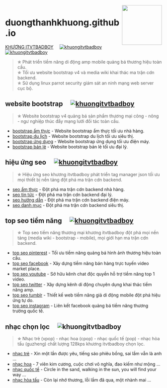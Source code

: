 <img src="https://duongthanhkhuong.github.io/anh-thuong-hieu/logoamp.png" align="right" width="128px" height="128px"/>

# duongthanhkhuong.github.io
[KHƯƠNG ITVTBADBOY](https://vi.wikipedia.org/wiki/Thành_viên:Dương_Thành_Khương)&nbsp;&nbsp;&nbsp;&nbsp;&nbsp;[![khuongitvtbadboy](https://duongthanhkhuong.github.io/anh-thuong-hieu/awesome.svg)](https://duongthanhkhuong.github.io/) [![khuongitvtbadboy](https://img.shields.io/twitter/follow/badboyvt83.svg?style=social)](https://twitter.com/badboyvt83)
> &#10031; Phát triển tiềm năng di động amp mobile quảng bá thương hiệu toàn cầu.<br>
> &#10031; Tối ưu website bootstrap v4 và media wiki khai thác ma trận cdn backend.<br>
> &#10031; Sử dụng linux parrot security giám sát an ninh mạng web server cục bộ.

 ## website bootstrap&nbsp;&nbsp;&nbsp;&nbsp;&nbsp;[![khuongitvtbadboy](https://duongthanhkhuong.github.io/anh-thuong-hieu/awesome.svg)](https://duongthanhkhuong.github.io/product/san-pham-thuong-mai.html)
 > &#10031; Website bootstrap v4 quảng bá sản phẩm thương mại công - nông - ngư nghiệp thúc đẩy mạng lưới đối tác toàn cầu.
- [bootstrap ẩm thực](https://duongthanhkhuong.github.io/product/website-bootstrap-am-thuc-nha-hang.html) - Website bootstrap ẩm thực tối ưu nhà hàng.
- [bootstrap du lịch](https://duongthanhkhuong.github.io/product/website-bootstrap-du-lich-sieu-thi.html) - Website bootstrap du lịch tối ưu siêu thị.
- [bootstrap ứng dụng](https://duongthanhkhuong.github.io/product/website-bootstrap-ung-dung-dien-may.html) - Website bootstrap ứng dụng tối ưu điện máy.
- [bootstrap bán lẻ](https://duongthanhkhuong.github.io/product/website-bootstrap-ban-le-dai-ly.html) - Website bootstrap bán lẻ tối ưu đại lý.

 ## hiệu ứng seo&nbsp;&nbsp;&nbsp;&nbsp;&nbsp;[![khuongitvtbadboy](https://duongthanhkhuong.github.io/anh-thuong-hieu/awesome.svg)](https://duongthanhkhuong.github.io/seo/hieu-ung-seo.html)
 > &#10031; Hiệu ứng seo khương itvtbadboy phát triển tag manager json tối ưu mọi thiết bị nền tảng đột phá ma trận cdn backend.
- [seo ẩm thực](https://duongthanhkhuong.github.io/seo/cau-truc-du-lieu-am-thuc.html) - Đột phá ma trận cdn backend nhà hàng.
- [seo tin tức](https://duongthanhkhuong.github.io/seo/cau-truc-du-lieu-tin-tuc.html) - Đột phá ma trận cdn backend đại lý.
- [seo hướng dẫn](https://duongthanhkhuong.github.io/seo/cau-truc-du-lieu-huong-dan.html) - Đột phá ma trận cdn backend điện máy.
- [seo danh mục](https://duongthanhkhuong.github.io/seo/cau-truc-du-lieu-danh-muc.html) - Đột phá ma trận cdn backend siêu thị.

## top seo tiềm năng&nbsp;&nbsp;&nbsp;&nbsp;&nbsp;[![khuongitvtbadboy](https://duongthanhkhuong.github.io/anh-thuong-hieu/awesome.svg)](https://duongthanhkhuong.github.io/amp/tiem-nang-thuong-mai.amp.html)
 > &#10031; Top seo tiềm năng thương mại khương itvtbadboy đột phá mọi nền tảng (media wiki - bootstrap - mobile), mọi giới hạn ma trận cdn backend.
- [top seo pinterest](https://www.pinterest.com/itvtbadboy/) - Tối ưu tiềm năng quảng bá hình ảnh thương hiệu toàn cầu.
- [top seo facebook](https://www.facebook.com/watch/khuongbadboy/) - Xây dựng tiềm năng bán hàng trực tuyến video market place.
- [top seo youtube](https://www.youtube.com/channel/UCWxlQXKvU104ylco8XFcoJg) - Sở hữu kênh chat độc quyền hỗ trợ tiềm năng top 1 video.
- [top seo twitter](https://twitter.com/i/events/1145163551859855360) - Xây dựng kênh di động chuyên dụng khai thác tiềm năng amp.
- [top seo tumblr](https://khuongitvtbadboy.tumblr.com/) - Thiết kế web tiềm năng giả di động mobile đột phá hiệu ứng tự do.
- [top seo instagram](https://www.instagram.com/khuongitvtbadboy8383/?hl=en) - Liên kết facebook quảng bá tiềm năng thương trường quốc tế.

 ## nhạc chọn lọc&nbsp;&nbsp;&nbsp;&nbsp;&nbsp;![khuongitvtbadboy](https://duongthanhkhuong.github.io/anh-thuong-hieu/awesome.svg)
 > &#10031; Nhạc trẻ (vpop) - nhạc hoa (cpop) - nhạc quốc tế (pop) - nhạc hòa tấu (guzheng) chất lượng 128kps khương itvtbadboy chọn lọc.
- [nhạc trẻ](https://duongthanhkhuong.github.io/nhac-chon-loc/top-1-thoi-nhac-tre.html) - Xin một lần được yêu, tiếng sáo phiêu bồng, sai lầm vẫn là anh ...
- [nhạc hoa](https://duongthanhkhuong.github.io/nhac-chon-loc/top-1-thoi-nhac-hoa.html) - 7 viên kim cương, cuộc chơi vô nghĩa, đao kiếm như mộng ...
- [nhạc quốc tế](https://duongthanhkhuong.github.io/nhac-chon-loc/top-1-thoi-nhac-quoc-te.html) - Circle in the sand, walking in the sun, you will find your way ...
- [nhạc hòa tấu](https://duongthanhkhuong.github.io/nhac-chon-loc/top-1-thoi-nhac-hoa-tau.html) - Còn lại nhớ thương, lỗi lầm đã qua, một nhành mai ...

